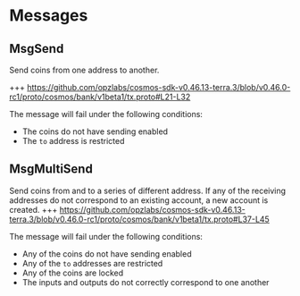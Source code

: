 <!--
order: 3
-->

# Messages

## MsgSend

Send coins from one address to another.

+++ https://github.com/opzlabs/cosmos-sdk-v0.46.13-terra.3/blob/v0.46.0-rc1/proto/cosmos/bank/v1beta1/tx.proto#L21-L32

The message will fail under the following conditions:

* The coins do not have sending enabled
* The `to` address is restricted

## MsgMultiSend

Send coins from and to a series of different address. If any of the receiving addresses do not correspond to an existing account, a new account is created.
+++ https://github.com/opzlabs/cosmos-sdk-v0.46.13-terra.3/blob/v0.46.0-rc1/proto/cosmos/bank/v1beta1/tx.proto#L37-L45

The message will fail under the following conditions:

* Any of the coins do not have sending enabled
* Any of the `to` addresses are restricted
* Any of the coins are locked
* The inputs and outputs do not correctly correspond to one another
